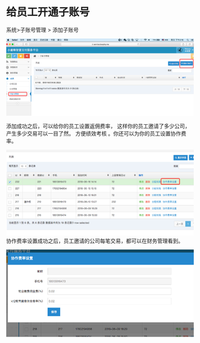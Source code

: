 # 给员工开通子账号

系统&gt;子账号管理 &gt; 添加子账号

![](/assets/import43.png)

添加成功之后，可以给你的员工设置返佣费率， 这样你的员工邀请了多少公司，产生多少交易可以一目了然。 方便绩效考核 。你还可以为你的员工设置协作费率。

![](/assets/import44.png)协作费率设置成功之后，员工邀请的公司每笔交易，都可以在财务管理看到。

![](/assets/import46.png)

